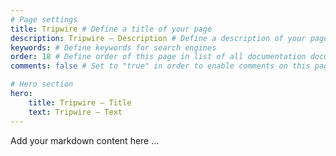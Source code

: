 ```yaml
---
# Page settings
title: Tripwire # Define a title of your page
description: Tripwire — Description # Define a description of your page
keywords: # Define keywords for search engines
order: 18 # Define order of this page in list of all documentation documents
comments: false # Set to "true" in order to enable comments on this page. Make sure you properly setup "disqus_forum_shortname" variable in "_config.yml"

# Hero section
hero:
    title: Tripwire — Title
    text: Tripwire — Text
---
```


Add your markdown content here ...

